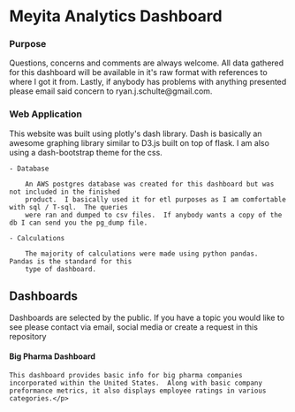 <h1>Meyita Analytics Dashboard</h1>

<h3>Purpose</h3>
    <p>
        Questions, concerns and comments are always welcome.  All data gathered 
        for this dashboard will be available in it's raw format with references to where I got it from.  Lastly, if
        anybody has problems with anything presented please email said concern to ryan.j.schulte@gmail.com.
    </p>
    
<h3>Web Application</h3>
    <p>
        This website was built using plotly's dash library.  Dash is basically an awesome graphing 
        library similar to D3.js built on top of flask.  I am also using a dash-bootstrap theme for
        the css.
    </p>
    
    - Database 
        
        An AWS postgres database was created for this dashboard but was not included in the finished
        product.  I basically used it for etl purposes as I am comfortable with sql / T-sql.  The queries
        were ran and dumped to csv files.  If anybody wants a copy of the db I can send you the pg_dump file.  
        
    - Calculations
        
        The majority of calculations were made using python pandas.  Pandas is the standard for this 
        type of dashboard.  
        
<h2>Dashboards</h2>

<p>Dashboards are selected by the public.  If you have a topic you would like to see please contact via email, social media or              create a request in this repository</p>
    
<h4>Big Pharma Dashboard</h4>
        
    This dashboard provides basic info for big pharma companies incorporated within the United States.  Along with basic company          preformance metrics, it also displays employee ratings in various categories.</p>
